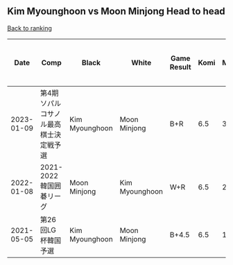 ## Kim Myounghoon vs Moon Minjong Head to head

[Back to ranking](../../index.md)




| **Date** | **Comp** | **Black** | **White** | **Game Result** | **Komi** | **Cumulative Kim Myounghoon Vs Moon Minjong** | **Kim Myounghoon Streak** | **Moon Minjong Streak** | 
| --- | --- | --- | --- | --- | --- | --- | --- | --- |
| 2023-01-09 | 第4期ソパルコサノル最高棋士決定戦予選 | Kim Myounghoon | Moon Minjong | B+R | 6.5 | 3:0 | 3 | 0 | 
| 2022-01-08 | 2021-2022韓国囲碁リーグ | Moon Minjong | Kim Myounghoon | W+R | 6.5 | 2:0 | 2 | 0 | 
| 2021-05-05 | 第26回LG杯韓国予選 | Kim Myounghoon | Moon Minjong | B+4.5 | 6.5 | 1:0 | 1 | 0 |




